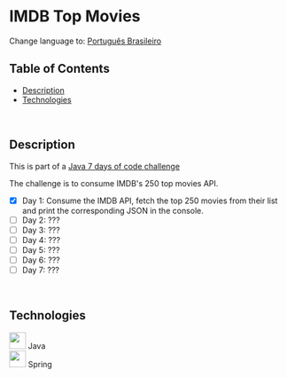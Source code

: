 # IMDB Top Movies

Change language to: [Português Brasileiro](./LEIAME.md)

## Table of Contents

* [Description](#description)
* [Technologies](#technologies)

<br>

## Description

This is part of a [Java 7 days of code challenge](https://7daysofcode.io/matricula/java)

The challenge is to consume IMDB's 250 top movies API.

- [x] Day 1: Consume the IMDB API, fetch the top 250 movies from their list and print the corresponding JSON in the console.
- [ ] Day 2: ???
- [ ] Day 3: ???
- [ ] Day 4: ???
- [ ] Day 5: ???
- [ ] Day 6: ???
- [ ] Day 7: ???

<br/>

## Technologies

            
<div>
  <img src="https://cdn.jsdelivr.net/gh/devicons/devicon/icons/java/java-original.svg" width=30px/>
  Java
</div>

<div>
  <img src="https://cdn.jsdelivr.net/gh/devicons/devicon/icons/spring/spring-original.svg" width=30px/>
  Spring
</div>          
